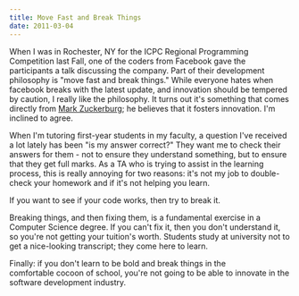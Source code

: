 ```yaml
---
title: Move Fast and Break Things
date: 2011-03-04
---
```


When I was in Rochester, NY for the ICPC Regional Programming Competition last Fall, one of the coders from Facebook gave the participants a talk discussing the company. Part of their development philosophy is "move fast and break things." While everyone hates when facebook breaks with the latest update, and innovation should be tempered by caution, I really like the philosophy. It turns out it's something that comes directly from [Mark Zuckerburg](http://www.geek.com/articles/news/mark-zuckerberg-says-you-need-to-move-fast-and-break-things-2009102/); he believes that it fosters innovation. I'm inclined to agree.

When I'm tutoring first-year students in my faculty, a question I've received a lot lately has been "is my answer correct?" They want me to check their answers for them - not to ensure they understand something, but to ensure that they get full marks. As a TA who is trying to assist in the learning process, this is really annoying for two reasons: it's not my job to double-check your homework and if it's not helping you learn.

If you want to see if your code works, then try to break it.

Breaking things, and then fixing them, is a fundamental exercise in a Computer Science degree. If you can't fix it, then you don't understand it, so you're not getting your tuition's worth. Students study at university not to get a nice-looking transcript; they come here to learn.

Finally: if you don't learn to be bold and break things in the comfortable&nbsp;cocoon&nbsp;of school, you're not going to be able to innovate in the software development industry.

